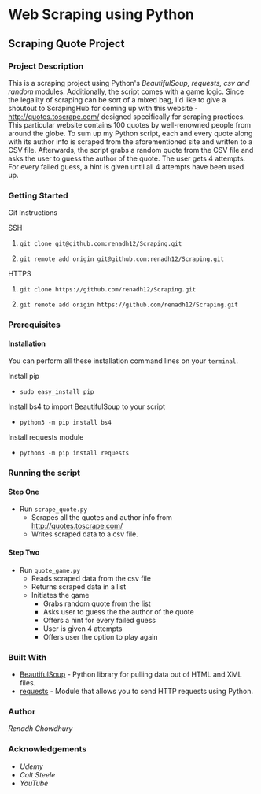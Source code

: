 # Web Scraping using Python

## Scraping Quote Project

### Project Description

This is a scraping project using Python's *BeautifulSoup, requests, csv and random* modules. Additionally, the script comes with a game logic. Since the legality of scraping can be sort 
of a mixed bag, I'd like to give a shoutout to ScrapingHub for coming up with this website - http://quotes.toscrape.com/ designed specifically for scraping practices. This particular
website contains 100 quotes by well-renowned people from around the globe. To sum up my Python script, each and every quote along with its author info
is scraped from the aforementioned site and written to a CSV file. Afterwards, the script grabs a random quote from the CSV file and asks the user to guess the author
of the quote. The user gets 4 attempts. For every failed guess, a hint is given until all 4 attempts have been used up.

### Getting Started

Git Instructions

SSH

1. `git clone git@github.com:renadh12/Scraping.git`

2. `git remote add origin git@github.com:renadh12/Scraping.git`

HTTPS

1. `git clone https://github.com/renadh12/Scraping.git`

2. `git remote add origin https://github.com/renadh12/Scraping.git`


### Prerequisites

#### Installation

You can perform all these installation command lines on your `terminal`.

Install pip 

- `sudo easy_install pip`

Install bs4 to import BeautifulSoup to your script

- `python3 -m pip install bs4`

Install requests module

- `python3 -m pip install requests`

### Running the script

#### Step One
- Run `scrape_quote.py`
  - Scrapes all the quotes and author info from http://quotes.toscrape.com/ 
  - Writes scraped data to a csv file.

#### Step Two
- Run `quote_game.py`
  - Reads scraped data from the csv file
  - Returns scraped data in a list
  - Initiates the game
    - Grabs random quote from the list
    - Asks user to guess the the author of the quote
    - Offers a hint for every failed guess
    - User is given 4 attempts
    - Offers user the option to play again

### Built With

- [BeautifulSoup](https://www.crummy.com/software/BeautifulSoup/bs4/doc/) - Python library for pulling data out of HTML and XML files.
- [requests](https://requests.readthedocs.io/en/master/) - Module that allows you to send HTTP requests using Python.

### Author
*Renadh Chowdhury*

### Acknowledgements
- _Udemy_
- _Colt Steele_
- _YouTube_

